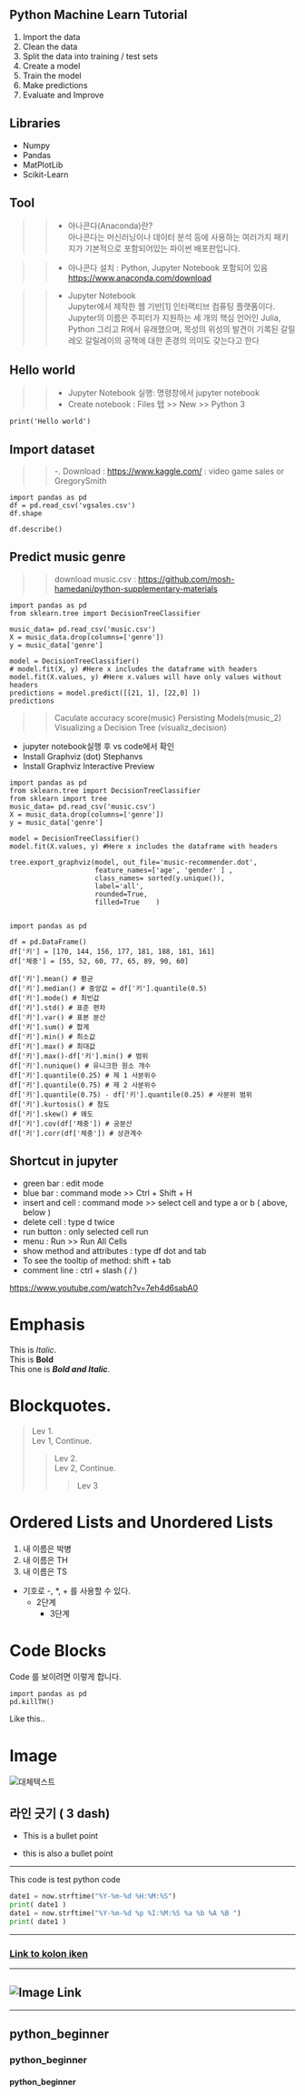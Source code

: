 ## Python Machine Learn Tutorial

1. Import the data
2. Clean the data
3. Split the data into training / test sets
4. Create a model
5. Train the model
6. Make predictions
7. Evaluate and Improve

## Libraries

- Numpy
- Pandas
- MatPlotLib
- Scikit-Learn

## Tool

> > - 아나콘다(Anaconda)란?  
> >   아나콘다는 머신러닝이나 데이터 분석 등에 사용하는 여러가지 패키지가 기본적으로 포함되어있는 파이썬 배포판입니다.

> > - 아나콘다 설치 : Python, Jupyter Notebook 포함되어 있음
> >   https://www.anaconda.com/download

> > - Jupyter Notebook  
> >   Jupyter에서 제작한 웹 기반[1] 인터랙티브 컴퓨팅 플랫폼이다. Jupyter의 이름은 주피터가 지원하는 세 개의 핵심 언어인 Julia, Python 그리고 R에서 유래했으며, 목성의 위성의 발견이 기록된 갈릴레오 갈릴레이의 공책에 대한 존경의 의미도 갖는다고 한다

## Hello world

> > - Jupyter Notebook 실행: 명령창에서 jupyter notebook
> > - Create notebook : Files 탭 >> New >> Python 3

```
print('Hello world')
```

## Import dataset

> > -. Download : https://www.kaggle.com/ : video game sales or GregorySmith

```
import pandas as pd
df = pd.read_csv('vgsales.csv')
df.shape

df.describe()

```

## Predict music genre

> > download music.csv : https://github.com/mosh-hamedani/python-supplementary-materials

```
import pandas as pd
from sklearn.tree import DecisionTreeClassifier

music_data= pd.read_csv('music.csv')
X = music_data.drop(columns=['genre'])
y = music_data['genre']

model = DecisionTreeClassifier()
# model.fit(X, y) #Here x includes the dataframe with headers
model.fit(X.values, y) #Here x.values will have only values without headers
predictions = model.predict([[21, 1], [22,0] ])
predictions
```

> > Caculate accuracy score(music)
> > Persisting Models(music_2)
> > Visualizing a Decision Tree (visualiz_decision)

- jupyter notebook실행 후 vs code에서 확인
- Install Graphviz (dot) Stephanvs
- Install Graphviz Interactive Preview

```
import pandas as pd
from sklearn.tree import DecisionTreeClassifier
from sklearn import tree
music_data= pd.read_csv('music.csv')
X = music_data.drop(columns=['genre'])
y = music_data['genre']

model = DecisionTreeClassifier()
model.fit(X.values, y) #Here x includes the dataframe with headers

tree.export_graphviz(model, out_file='music-recommender.dot',
                     feature_names=['age', 'gender' ] ,
                     class_names= sorted(y.unique()),
                     label='all',
                     rounded=True,
                     filled=True    )


```

```
import pandas as pd

df = pd.DataFrame()
df['키'] = [170, 144, 156, 177, 181, 188, 181, 161]
df['체중'] = [55, 52, 60, 77, 65, 89, 90, 60]

df['키'].mean() # 평균
df['키'].median() # 중앙값 = df['키'].quantile(0.5)
df['키'].mode() # 최빈값
df['키'].std() # 표준 편차
df['키'].var() # 표본 분산
df['키'].sum() # 합계
df['키'].min() # 최소값
df['키'].max() # 최대값
df['키'].max()-df['키'].min() # 범위
df['키'].nunique() # 유니크한 원소 개수
df['키'].quantile(0.25) # 제 1 사분위수
df['키'].quantile(0.75) # 제 2 사분위수
df['키'].quantile(0.75) - df['키'].quantile(0.25) # 사분위 범위
df['키'].kurtosis() # 첨도
df['키'].skew() # 왜도
df['키'].cov(df['체중']) # 공분산
df['키'].corr(df['체중']) # 상관계수
```

## Shortcut in jupyter

- green bar : edit mode
- blue bar : command mode >> Ctrl + Shift + H
- insert and cell : command mode >> select cell and type a or b ( above, below )
- delete cell : type d twice
- run button : only selected cell run
- menu : Run >> Run All Cells
- show method and attributes : type df dot and tab
- To see the tooltip of method: shift + tab
- comment line : ctrl + slash ( / )

https://www.youtube.com/watch?v=7eh4d6sabA0

# Emphasis

This is _Italic_.  
This is **Bold**  
This one is **_Bold and Italic_**.

# Blockquotes.

> Lev 1.  
> Lev 1, Continue.
>
> > Lev 2.  
> > Lev 2, Continue.
> >
> > > Lev 3

# Ordered Lists and Unordered Lists

1. 내 이름은 박병
2. 내 이름은 TH
3. 내 이름은 TS

- 기호로 -, \*, + 를 사용할 수 있다.
  - 2단계
    - 3단계

# Code Blocks

Code 를 보이려면 이렇게 합니다. <!-- 4칸 띄우기 또는 Tab-->

    import pandas as pd
    pd.killTH()

Like this..

# Image

![대체텍스트](./펭귄.jpg)

## 라인 긋기 ( 3 dash)

- This is a bullet point

* this is also a bullet point

---

This code is test python code

```python
date1 = now.strftime("%Y-%m-%d %H:%M:%S")
print( date1 )
date1 = now.strftime("%Y-%m-%d %p %I:%M:%S %a %b %A %B ")
print( date1 )
```

---

### [Link to kolon iken ](https://iken.kolon.com)

---

## ![Image Link](https://github.com/BaeByoungSul/python_beginner/blob/main/apartment_view.jpg)

---

## python_beginner

### python_beginner

#### python_beginner
